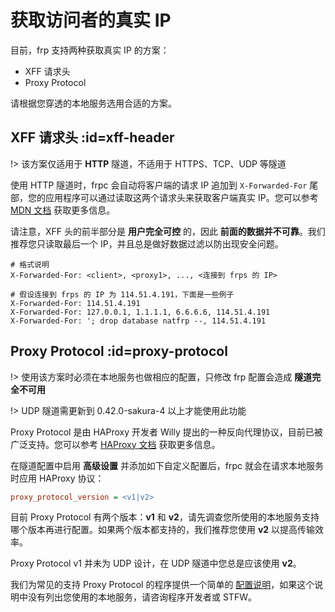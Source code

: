 # 获取访问者的真实 IP

目前，frp 支持两种获取真实 IP 的方案：
 - XFF 请求头
 - Proxy Protocol

请根据您穿透的本地服务选用合适的方案。

## XFF 请求头 :id=xff-header

!> 该方案仅适用于 **HTTP** 隧道，不适用于 HTTPS、TCP、UDP 等隧道

使用 HTTP 隧道时，frpc 会自动将客户端的请求 IP 追加到 `X-Forwarded-For` 尾部，您的应用程序可以通过读取这两个请求头来获取客户端真实 IP。您可以参考 [MDN 文档](https://developer.mozilla.org/zh-CN/docs/Web/HTTP/Headers/X-Forwarded-For) 获取更多信息。

请注意，XFF 头的前半部分是 **用户完全可控** 的，因此 **前面的数据并不可靠**。我们推荐您只读取最后一个 IP，并且总是做好数据过滤以防出现安全问题。

```
# 格式说明
X-Forwarded-For: <client>, <proxy1>, ..., <连接到 frps 的 IP>

# 假设连接到 frps 的 IP 为 114.51.4.191，下面是一些例子
X-Forwarded-For: 114.51.4.191
X-Forwarded-For: 127.0.0.1, 1.1.1.1, 6.6.6.6, 114.51.4.191
X-Forwarded-For: '; drop database natfrp --, 114.51.4.191
```

## Proxy Protocol :id=proxy-protocol

!> 使用该方案时必须在本地服务也做相应的配置，只修改 frp 配置会造成 **隧道完全不可用**  

!> UDP 隧道需更新到 0.42.0-sakura-4 以上才能使用此功能

Proxy Protocol 是由 HAProxy 开发者 Willy 提出的一种反向代理协议，目前已被广泛支持。您可以参考 [HAProxy 文档](http://www.haproxy.org/download/1.8/doc/proxy-protocol.txt) 获取更多信息。

在隧道配置中启用 **高级设置** 并添加如下自定义配置后，frpc 就会在请求本地服务时应用 HAProxy 协议：

```ini
proxy_protocol_version = <v1|v2>
```

目前 Proxy Protocol 有两个版本：**v1** 和 **v2**，请先调查您所使用的本地服务支持哪个版本再进行配置。如果两个版本都支持的，我们推荐您使用 **v2** 以提高传输效率。

Proxy Protocol v1 并未为 UDP 设计，在 UDP 隧道中您总是应该使用 **v2**。

我们为常见的支持 Proxy Protocol 的程序提供一个简单的 [配置说明](/offtopic/proxy-protocol)，如果这个说明中没有列出您使用的本地服务，请咨询程序开发者或 STFW。
